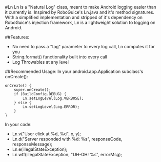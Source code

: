 #Ln
Ln is a "Natural Log" class, meant to make Android logging easier than it currently is. Inspired by RoboGuice's Ln.java and it's method signatures. With a simplified implementation and stripped of it's dependency on RoboGuice's injection framework, Ln is a lightweight solution to logging on Android.

##Features:
- No need to pass a "tag" parameter to every log call, Ln computes it for you
- String.format() functionality built into every call
- Log Throwables at any level

##Recommended Usage:
In your android.app.Application subclass's onCreate():

	onCreate() {
		super.onCreate();
		if (BuildConfig.DEBUG) {
			Ln.setLogLevel(Log.VERBOSE);
		} else {
			Ln.setLogLevel(Log.ERROR);
		}
	}
	

In your code:
- Ln.v("User click at %d, %d", x, y);
- Ln.d("Server responded with %d: %s", responseCode, responseMessage);
- Ln.e(illegalStateException);
- Ln.wtf(illegalStateException, "UH-OH! %s", errorMsg);